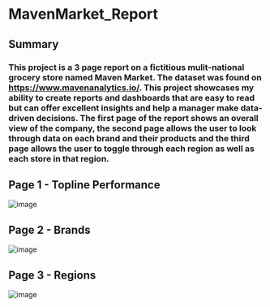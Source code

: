 # MavenMarket_Report
##    Summary
###       This project is a 3 page report on a fictitious mulit-national grocery store named Maven Market. The dataset was found on https://www.mavenanalytics.io/. This project showcases my ability to create reports and dashboards that are easy to read but can offer excellent insights and help a manager make data-driven decisions. The first page of the report shows an overall view of the company, the second page allows the user to look through data on each brand and their products and the third page allows the user to toggle through each region as well as each store in that region.

## Page 1 - Topline Performance
![image](https://github.com/Patrick-Bacza/MavenMarket_Report/assets/120348192/5002246e-dd3c-4e10-9126-5325cd15393a)

## Page 2 - Brands

![image](https://github.com/Patrick-Bacza/MavenMarket_Report/assets/120348192/4004787a-6749-44ff-a8cd-5fa042e98f2f)


## Page 3 - Regions

![image](https://github.com/Patrick-Bacza/MavenMarket_Report/assets/120348192/0c4a0146-4335-457f-b750-dbd148d6305c)
